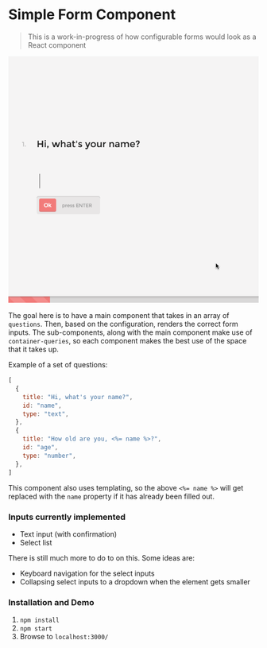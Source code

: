 # Simple Form Component
> This is a work-in-progress of how configurable forms would look as a React component

![Simple Forms Demo](form-demo.gif)

The goal here is to have a main component that takes in an array of `questions`. Then, based on the configuration, renders the correct form inputs. The sub-components, along with the main component make use of `container-queries`, so each component makes the best use of the space that it takes up.

Example of a set of questions:
```js
[
  {
    title: "Hi, what's your name?",
    id: "name",
    type: "text",
  },
  {
    title: "How old are you, <%= name %>?",
    id: "age",
    type: "number",
  },
]
```

This component also uses templating, so the above `<%= name %>` will get replaced with the `name` property if it has already been filled out. 

### Inputs currently implemented
- Text input (with confirmation)
- Select list

There is still much more to do to on this. Some ideas are:
- Keyboard navigation for the select inputs
- Collapsing select inputs to a dropdown when the element gets smaller

### Installation and Demo
1. `npm install`
2. `npm start`
3. Browse to `localhost:3000/`
